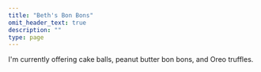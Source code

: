 ```yaml
---
title: "Beth's Bon Bons"
omit_header_text: true
description: ""
type: page
---
```

I'm currently offering cake balls, peanut butter bon bons, and Oreo truffles.
